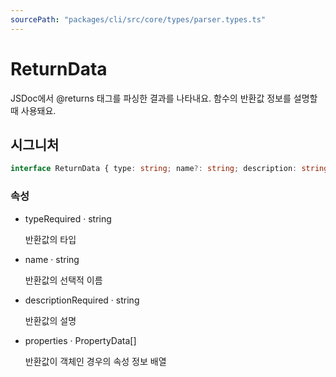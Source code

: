 ```yaml
---
sourcePath: "packages/cli/src/core/types/parser.types.ts"
---
```


# ReturnData

 
JSDoc에서 @returns 태그를 파싱한 결과를 나타내요. 함수의 반환값 정보를 설명할 때 사용돼요.


## 시그니처

```typescript
interface ReturnData { type: string; name?: string; description: string; properties?: PropertyData[] }
```

### 속성

<ul class="post-parameters-ul">
  <li class="post-parameters-li post-parameters-li-root">
    <span class="post-parameters--name">type</span><span class="post-parameters--required">Required</span> · <span class="post-parameters--type">string</span>
    <br/>
    <p class="post-parameters--description">반환값의 타입</p>
  </li>
  <li class="post-parameters-li post-parameters-li-root">
    <span class="post-parameters--name">name</span> · <span class="post-parameters--type">string</span>
    <br/>
    <p class="post-parameters--description">반환값의 선택적 이름</p>
  </li>
  <li class="post-parameters-li post-parameters-li-root">
    <span class="post-parameters--name">description</span><span class="post-parameters--required">Required</span> · <span class="post-parameters--type">string</span>
    <br/>
    <p class="post-parameters--description">반환값의 설명</p>
  </li>
  <li class="post-parameters-li post-parameters-li-root">
    <span class="post-parameters--name">properties</span> · <span class="post-parameters--type">PropertyData[]</span>
    <br/>
    <p class="post-parameters--description">반환값이 객체인 경우의 속성 정보 배열</p>
  </li>
</ul>
